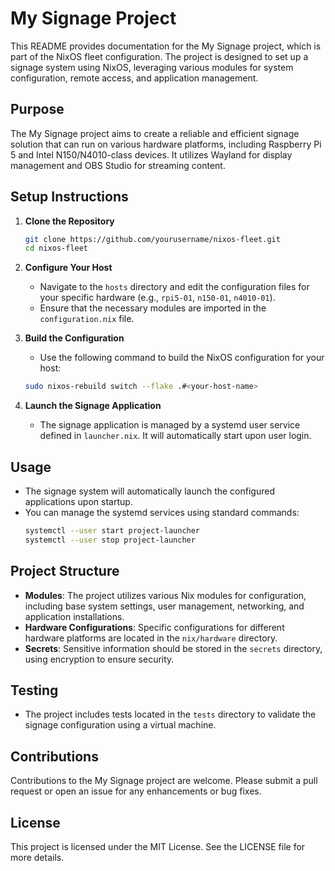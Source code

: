 # My Signage Project

This README provides documentation for the My Signage project, which is part of the NixOS fleet configuration. The project is designed to set up a signage system using NixOS, leveraging various modules for system configuration, remote access, and application management.

## Purpose

The My Signage project aims to create a reliable and efficient signage solution that can run on various hardware platforms, including Raspberry Pi 5 and Intel N150/N4010-class devices. It utilizes Wayland for display management and OBS Studio for streaming content.

## Setup Instructions

1. **Clone the Repository**
   ```bash
   git clone https://github.com/yourusername/nixos-fleet.git
   cd nixos-fleet
   ```

2. **Configure Your Host**
   - Navigate to the `hosts` directory and edit the configuration files for your specific hardware (e.g., `rpi5-01`, `n150-01`, `n4010-01`).
   - Ensure that the necessary modules are imported in the `configuration.nix` file.

3. **Build the Configuration**
   - Use the following command to build the NixOS configuration for your host:
   ```bash
   sudo nixos-rebuild switch --flake .#<your-host-name>
   ```

4. **Launch the Signage Application**
   - The signage application is managed by a systemd user service defined in `launcher.nix`. It will automatically start upon user login.

## Usage

- The signage system will automatically launch the configured applications upon startup.
- You can manage the systemd services using standard commands:
  ```bash
  systemctl --user start project-launcher
  systemctl --user stop project-launcher
  ```

## Project Structure

- **Modules**: The project utilizes various Nix modules for configuration, including base system settings, user management, networking, and application installations.
- **Hardware Configurations**: Specific configurations for different hardware platforms are located in the `nix/hardware` directory.
- **Secrets**: Sensitive information should be stored in the `secrets` directory, using encryption to ensure security.

## Testing

- The project includes tests located in the `tests` directory to validate the signage configuration using a virtual machine.

## Contributions

Contributions to the My Signage project are welcome. Please submit a pull request or open an issue for any enhancements or bug fixes.

## License

This project is licensed under the MIT License. See the LICENSE file for more details.